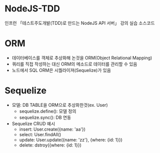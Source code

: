 # NodeJS-TDD
인프런 「테스트주도개발(TDD)로 만드는 NodeJS API 서버」 강의 실습 소스코드

# ORM 
- 데이터베이스를 객체로 추상화해 논것을 ORM(Object Relational Mapping)
- 쿼리를 직접 작성하는 대신 ORM의 메소드로 데이터를 관리할 수 있음
- 노드에서 SQL ORM은 시퀄라이져(Sequelize)가 있음

# Sequelize
- 모델: DB TABLE을 ORM으로 추상화한것(ex. User)
    - sequelize.define(): 모델 정의
    - sequelize.sync(): DB 연동
- Sequelize CRUD 예시
    - insert: User.create({name: 'aa'})
    - select: User.findAll()
    - update: User.update({name: 'zz'}, {where: {id: 1}})
    - delete: dstroy({where: {id: 1}})
